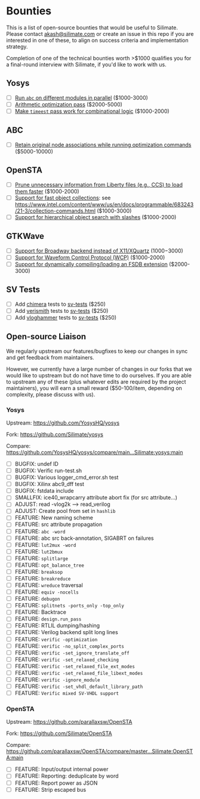 # Bounties

This is a list of open-source bounties that would be useful to Silimate. Please contact akash@silimate.com or create an issue in this repo if you are interested in one of these, to align on success criteria and implementation strategy.

Completion of one of the technical bounties worth >$1000 qualifies you for a final-round interview with Silimate, if you'd like to work with us.

## Yosys

- [ ] [Run `abc` on different modules in parallel](yosys/abc-module-parallelism.md) ($1000-3000)
- [ ] [Arithmetic optimization pass](yosys/arith-opt-pass.md) ($2000-5000)
- [ ] [Make `timeest` pass work for combinational logic](yosys/timeest-comb.md) ($1000-2000)

## ABC

- [ ] [Retain original node associations while running optimization commands](abc/abc-node-associations.md) ($5000-10000)

## OpenSTA

- [ ] [Prune unnecessary information from Liberty files (e.g., CCS) to load them faster](opensta/liberty-pruning.md) ($1000-2000)
- [ ] [Support for fast object collections](opensta/fast-collections.md): see https://www.intel.com/content/www/us/en/docs/programmable/683243/21-3/collection-commands.html ($1000-3000)
- [ ] [Support for hierarchical object search with slashes](opensta/hier-obj-search.md) ($1000-2000)

## GTKWave

- [ ] [Support for Broadway backend instead of X11/XQuartz](gtkwave/broadway-backend.md) ($1000-$3000)
- [ ] [Support for Waveform Control Protocol (WCP)](gtkwave/wcp.md) ($1000-2000)
- [ ] [Support for dynamically compiling/loading an FSDB extension](gtkwave/dynamic-fsdb.md) ($2000-3000)

## SV Tests

- [ ] Add [chimera](https://github.com/Silimate/chimera) tests to [sv-tests](https://github.com/chipsalliance/sv-tests) ($250)
- [ ] Add [verismith](https://github.com/Silimate/verismith) tests to [sv-tests](https://github.com/chipsalliance/sv-tests) ($250)
- [ ] Add [vloghammer](https://github.com/Silimate/vloghammer) tests to [sv-tests](https://github.com/chipsalliance/sv-tests) ($250)

## Open-source Liaison

We regularly upstream our features/bugfixes to keep our changes in sync and get feedback from maintainers.

However, we currently have a large number of changes in our forks that we would like to upstream but do not have time to do ourselves. If you are able to upstream any of these (plus whatever edits are required by the project maintainers), you will earn a small reward ($50-100/item, depending on complexity, please discuss with us).

### Yosys

Upstream: https://github.com/YosysHQ/yosys

Fork: https://github.com/Silimate/yosys

Compare: https://github.com/YosysHQ/yosys/compare/main...Silimate:yosys:main

- [ ] BUGFIX: undef ID
- [ ] BUGFIX: Verific run-test.sh
- [ ] BUGFIX: Various logger_cmd_error.sh test
- [ ] BUGFIX: Xilinx abc9_dff test
- [ ] BUGFIX: fstdata include
- [ ] SMALLFIX: ice40_wrapcarry attribute abort fix (for src attribute...)
- [ ] ADJUST: read -vlog2k  -->  read_verilog
- [ ] ADJUST: Create pool from set in `hashlib`
- [ ] FEATURE: New naming scheme
- [ ] FEATURE: src attribute propagation
- [ ] FEATURE: `abc -word`
- [ ] FEATURE: abc src back-annotation, SIGABRT on failures
- [ ] FEATURE: `lut2mux -word`
- [ ] FEATURE: `lut2bmux`
- [ ] FEATURE: `splitlarge`
- [ ] FEATURE: `opt_balance_tree`
- [ ] FEATURE: `breaksop`
- [ ] FEATURE: `breakreduce`
- [ ] FEATURE: `wreduce` traversal
- [ ] FEATURE: `equiv -nocells`
- [ ] FEATURE: `debugon`
- [ ] FEATURE: `splitnets -ports_only -top_only`
- [ ] FEATURE: Backtrace
- [ ] FEATURE: `design.run_pass`
- [ ] FEATURE: RTLIL dumping/hashing
- [ ] FEATURE: Verilog backend split long lines
- [ ] FEATURE: `verific -optimization`
- [ ] FEATURE: `verific -no_split_complex_ports`
- [ ] FEATURE: `verific -set_ignore_translate_off`
- [ ] FEATURE: `verific -set_relaxed_checking`
- [ ] FEATURE: `verific -set_relaxed_file_ext_modes`
- [ ] FEATURE: `verific -set_relaxed_file_libext_modes`
- [ ] FEATURE: `verific -ignore_module`
- [ ] FEATURE: `verific -set_vhdl_default_library_path`
- [ ] FEATURE: `Verific mixed SV-VHDL support`

### OpenSTA

Upstream: https://github.com/parallaxsw/OpenSTA

Fork: https://github.com/Silimate/OpenSTA

Compare: https://github.com/parallaxsw/OpenSTA/compare/master...Silimate:OpenSTA:main

- [ ] FEATURE: Input/output internal power
- [ ] FEATURE: Reporting: deduplicate by word
- [ ] FEATURE: Report power as JSON
- [ ] FEATURE: Strip escaped bus
